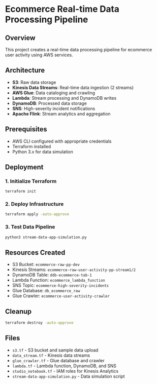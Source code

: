 # Ecommerce Real-time Data Processing Pipeline

## Overview
This project creates a real-time data processing pipeline for ecommerce user activity using AWS services.

## Architecture
- **S3**: Raw data storage
- **Kinesis Data Streams**: Real-time data ingestion (2 streams)
- **AWS Glue**: Data cataloging and crawling
- **Lambda**: Stream processing and DynamoDB writes
- **DynamoDB**: Processed data storage
- **SNS**: High-severity incident notifications
- **Apache Flink**: Stream analytics and aggregation

## Prerequisites
- AWS CLI configured with appropriate credentials
- Terraform installed
- Python 3.x for data simulation

## Deployment

### 1. Initialize Terraform
```bash
terraform init
```

### 2. Deploy Infrastructure
```bash
terraform apply -auto-approve
```

### 3. Test Data Pipeline
```bash
python3 stream-data-app-simulation.py
```

## Resources Created
- S3 Bucket: `ecommerce-raw-pp-dev`
- Kinesis Streams: `ecommerce-raw-user-activity-pp-stream1/2`
- DynamoDB Table: `ddb-ecommerce-tab-1`
- Lambda Function: `ecommerce_lambda_function`
- SNS Topic: `ecommerce-high-severity-incidents`
- Glue Database: `db_ecommerce_raw`
- Glue Crawler: `ecommerce-user-activity-crawler`

## Cleanup
```bash
terraform destroy -auto-approve
```

## Files
- `s3.tf` - S3 bucket and sample data upload
- `data_stream.tf` - Kinesis data streams
- `glue_crawler.tf` - Glue database and crawler
- `lambda.tf` - Lambda function, DynamoDB, and SNS
- `studio_notebook.tf` - IAM roles for Kinesis Analytics
- `stream-data-app-simulation.py` - Data simulation script